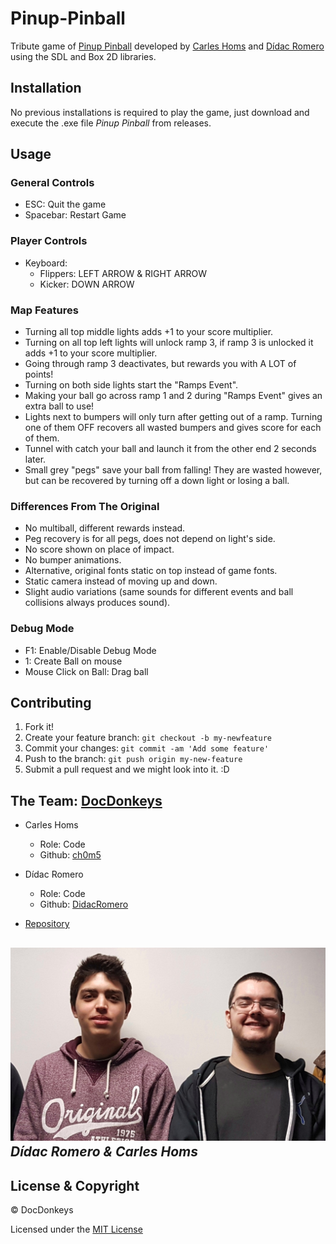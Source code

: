 ﻿# Pinup-Pinball
Tribute game of [Pinup Pinball](http://www.pin-ball.org/file.php?f=1248) developed by [Carles Homs](https://github.com/ch0m5) and [Dídac Romero](https://github.com/didacromero) using the SDL and Box 2D libraries.

## Installation
No previous installations is required to play the game, just download and execute the .exe file *Pinup Pinball* from releases.

## Usage
### General Controls
* ESC: Quit the game
* Spacebar: Restart Game

### Player Controls
* Keyboard:
	* Flippers: LEFT ARROW & RIGHT ARROW
	* Kicker: DOWN ARROW

### Map Features
* Turning all top middle lights adds +1 to your score multiplier.
* Turning on all top left lights will unlock ramp 3, if ramp 3 is unlocked it adds +1 to your score multiplier.
* Going through ramp 3 deactivates, but rewards you with A LOT of points!
* Turning on both side lights start the "Ramps Event".
* Making your ball go across ramp 1 and 2 during "Ramps Event" gives an extra ball to use!
* Lights next to bumpers will only turn after getting out of a ramp. Turning one of them OFF recovers all wasted bumpers and gives score for each of them.
* Tunnel with catch your ball and launch it from the other end 2 seconds later.
* Small grey "pegs" save your ball from falling! They are wasted however, but can be recovered by turning off a down light or losing a ball.

### Differences From The Original
* No multiball, different rewards instead.
* Peg recovery is for all pegs, does not depend on light's side.
* No score shown on place of impact.
* No bumper animations.
* Alternative, original fonts static on top instead of game fonts.
* Static camera instead of moving up and down.
* Slight audio variations (same sounds for different events and ball collisions always produces sound).

### Debug Mode
* F1: Enable/Disable Debug Mode
* 1: Create Ball on mouse
* Mouse Click on Ball: Drag ball

## Contributing
1. Fork it!
2. Create your feature branch: `git checkout -b my-newfeature`
3. Commit your changes: `git commit -am 'Add some
feature'`
4. Push to the branch: `git push origin my-new-feature`
5. Submit a pull request and we might look into it. :D

## The Team: [DocDonkeys](https://github.com/DocDonkeys)
* Carles Homs 
  * Role: Code
  * Github: [ch0m5](https://github.com/ch0m5)

* Dídac Romero
  * Role: Code
  * Github: [DidacRomero](https://github.com/DidacRomero)

* [Repository](https://github.com/DocDonkeys/Pinup-Pinball)
  
![Team Photo](https://raw.githubusercontent.com/DocDonkeys/Pinup-Pinball/master/Wiki%20Material/Logo_%26_Team/Team_Photo.jpeg)
*Dídac Romero & Carles Homs*
 ---
## License & Copyright 

© DocDonkeys

Licensed under the [MIT License](LICENSE.file)